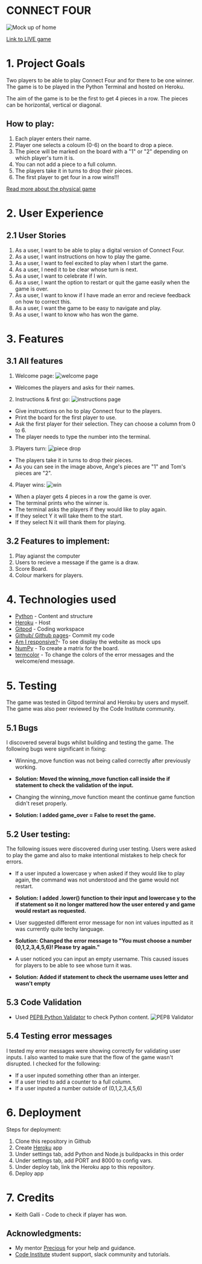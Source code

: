 # CONNECT FOUR
![Mock up of home](readmeimages/homescreen.png)

[Link to LIVE game](https://connect-four-by-ange.herokuapp.com//)

# 1. Project Goals
Two players to be able to play Connect Four and for there to be one winner. The game is to be played in the Python Terminal and hosted on Heroku. 

The aim of the game is to be the first to get 4 pieces in a row. The pieces can be horizontal, vertical or diagonal. 

##  How to play:
1. Each player enters their name.
2. Player one selects a coloum (0-6) on the board to drop a piece. 
3. The piece will be marked on the board with a "1" or "2" depending on which player's turn it is. 
4. You can not add a piece to a full column. 
5. The players take it in turns to drop their pieces. 
6. The first player to get four in a row wins!!!

[Read more about the physical game](https://en.wikipedia.org/wiki/Connect_Four)


# 2. User Experience

## 2.1 User Stories 
1. As a user, I want to be able to play a digital version of Connect Four. 
2. As a user, I want instructions on how to play the game.
3. As a user, I want to feel excited to play when I start the game.
4. As a user, I need it to be clear whose turn is next. 
5. As a user, I want to celebrate if I win. 
6. As a user, I want the option to restart or quit the game easily when the game is over. 
7. As a user, I want to know if I have made an error and recieve feedback on how to correct this. 
8. As a user, I want the game to be easy to navigate and play. 
9. As a user, I want to know who has won the game. 

# 3. Features

## 3.1 All features

1. Welcome page:
![welcome page](readmeimages/welcome.png)
- Welcomes the players and asks for their names.

2. Instructions & first go:
![instructions page](readmeimages/instructions.png)
- Give instructions on ho to play Connect four to the players. 
- Print the board for the first player to use. 
- Ask the first player for their selection. They can choose a column from 0 to 6.
- The player needs to type the number into the terminal.

3. Players turn:
![piece drop](readmeimages/piecedrop.png)
- The players take it in turns to drop their pieces. 
- As you can see in the image above, Ange's pieces are "1" and Tom's pieces are "2".

4. Player wins:
![win](readmeimages/win.png)
- When a player gets 4 pieces in a row the game is over. 
- The terminal prints who the winner is.
- The terminal asks the players if they would like to play again. 
- If they select Y it will take them to the start. 
- If they select N it will thank them for playing. 


## 3.2 Features to implement:
1. Play agianst the computer
2. Users to recieve a message if the game is a draw. 
3. Score Board. 
4. Colour markers for players.



# 4. Technologies used 
* [Python](https://en.wikipedia.org/wiki/Python_(programming_language)) - Content and structure
* [Heroku](https://id.heroku.com/login) - Host
* [Gitpod](https://www.gitpod.io/) - Coding workspace
* [Github/ Github pages](https://github.com/)- Commit my code
* [Am I responsive?](http://ami.responsivedesign.is/#)- To see display the website as mock ups  
* [NumPy](https://numpy.org/) - To create a matrix for the board. 
* [termcolor](https://pypi.org/project/termcolor/) - To change the colors of the error messages and the welcome/end message. 



# 5. Testing  
The game was tested in Gitpod terminal and Heroku by users and myself. The game was also peer reviewed by the Code Institute community. 

## 5.1 Bugs
I discovered several bugs whilst building and testing the game. The following bugs were significant in fixing:

- Winning_move function was not being called correctly after previously working.
- **Solution: Moved the winning_move function call inside the if statement to check the validation of the input.**

- Changing the winning_move function meant the continue game function didn't reset properly.
- **Solution: I added game_over = False to reset the game.**

## 5.2 User testing:
The following issues were discovered during user testing. Users were asked to play the game and also to make intentional mistakes to help check for errors.
- If a user inputed a lowercase y when asked if they would like to play again, the command was not understood and the game would not restart.
- **Solution: I added .lower() function to their input and lowercase y to the if statement so it no longer mattered how the user entered y and game would restart as requested.**

- User suggested different error message for non int values inputted as it was currently quite techy language.
- **Solution: Changed the error message to "You must choose a number (0,1,2,3,4,5,6)! Please try again."**

- A user noticed you can input an empty username. This caused issues for players to be able to see whose turn it was.
- **Solution: Added if statement to check the username uses letter and wasn't empty**

## 5.3 Code Validation
- Used [PEP8 Python Validator](http://pep8online.com/) to check Python content.
![PEP8 Validator](readmeimages/pep.png)

## 5.4 Testing error messages 
I tested my error messages were showing correctly for validating user inputs. I also wanted to make sure that the flow of the game wasn't disrupted. I checked for the following:
- If a user inputed something other than an interger.
- If a user tried to add a counter to a full column. 
- If a user inputed a number outside of (0,1,2,3,4,5,6)


# 6. Deployment

Steps for deployment:
1. Clone this repository in Github
2. Create [Heroku](https://dashboard.heroku.com/apps) app
3. Under settings tab, add Python and Node.js buildpacks in this order
4. Under settings tab, add PORT and 8000 to config vars.
5. Under deploy tab, link the Heroku app to this repository.
6. Deploy app



# 7. Credits

* Keith Galli - Code to check if player has won. 

## Acknowledgments:
* My mentor [Precious](https://www.linkedin.com/in/precious-ijege-908a00168/?originalSubdomain=ng) for your help and guidance. 
* [Code Institute](https://codeinstitute.net/) student support, slack community and tutorials. 